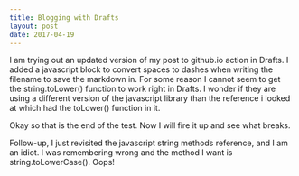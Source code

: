 ```yaml
---
title: Blogging with Drafts
layout: post
date: 2017-04-19
---
```

I am trying out an updated version of my post to github.io action in Drafts. I added a javascript block to convert spaces to dashes when writing the filename to save the markdown in. For some reason I cannot seem to get the string.toLower() function to work right in Drafts. I wonder if they are using a different version of the javascript library than the reference i looked at which had the toLower() function in it.

Okay so that is the end of the test. Now I will fire it up and see what breaks.

Follow-up, I just revisited the javascript string methods reference, and I am an idiot. I was remembering wrong and the method I want is string.toLowerCase(). Oops!